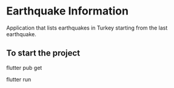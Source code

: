 # Earthquake Information
Application that lists earthquakes in Turkey starting from the last earthquake.

## To start the project
flutter pub get

flutter run
